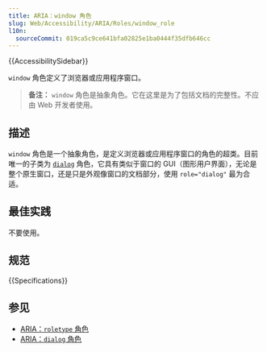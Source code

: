 ```yaml
---
title: ARIA：window 角色
slug: Web/Accessibility/ARIA/Roles/window_role
l10n:
  sourceCommit: 019ca5c9ce641bfa02825e1ba0444f35dfb646cc
---
```


{{AccessibilitySidebar}}

`window` 角色定义了浏览器或应用程序窗口。

> **备注：** `window` 角色是抽象角色。它在这里是为了包括文档的完整性。不应由 Web 开发者使用。

## 描述

`window` 角色是一个抽象角色，是定义浏览器或应用程序窗口的角色的超类。目前唯一的子类为 [`dialog`](/zh-CN/docs/Web/Accessibility/ARIA/Roles/dialog_role) 角色，它具有类似于窗口的 <abbr>GUI</abbr>（图形用户界面），无论是整个原生窗口，还是只是外观像窗口的文档部分，使用 `role="dialog"` 最为合适。

## 最佳实践

不要使用。

## 规范

{{Specifications}}

## 参见

- [ARIA：`roletype` 角色](/zh-CN/docs/Web/Accessibility/ARIA/Roles/roletype_role)
- [ARIA：`dialog` 角色](/zh-CN/docs/Web/Accessibility/ARIA/Roles/dialog_role)
